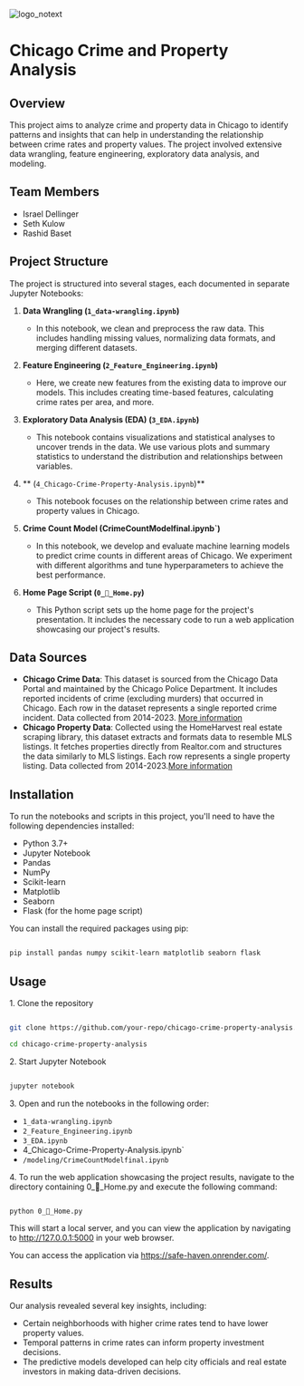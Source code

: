 ![logo_notext](https://github.com/idellinger/chicago-crime-property-analysis/assets/51415637/31d3e280-7a86-4ee3-9501-748d3991a3dc)

# Chicago Crime and Property Analysis

## Overview

This project aims to analyze crime and property data in Chicago to identify patterns and insights that can help in understanding the relationship between crime rates and property values. The project involved extensive data wrangling, feature engineering, exploratory data analysis, and modeling.

## Team Members

- Israel Dellinger
- Seth Kulow
- Rashid Baset

## Project Structure

The project is structured into several stages, each documented in separate Jupyter Notebooks:

1. **Data Wrangling (`1_data-wrangling.ipynb`)**
   - In this notebook, we clean and preprocess the raw data. This includes handling missing values, normalizing data formats, and merging different datasets.

2. **Feature Engineering (`2_Feature_Engineering.ipynb`)**
   - Here, we create new features from the existing data to improve our models. This includes creating time-based features, calculating crime rates per area, and more.

3. **Exploratory Data Analysis (EDA) (`3_EDA.ipynb`)**
   - This notebook contains visualizations and statistical analyses to uncover trends in the data. We use various plots and summary statistics to understand the distribution and relationships between variables.
  
4. ** (`4_Chicago-Crime-Property-Analysis.ipynb`)**
   - This notebook focuses on the relationship between crime rates and property values in Chicago. 

5. **Crime Count Model (CrimeCountModelfinal.ipynb`)**
   - In this notebook, we develop and evaluate machine learning models to predict crime counts in different areas of Chicago. We experiment with different algorithms and tune hyperparameters to achieve the best performance.

6. **Home Page Script (`0_🏡_Home.py`)**
   - This Python script sets up the home page for the project's presentation. It includes the necessary code to run a web application showcasing our project's results.

## Data Sources

- **Chicago Crime Data**: This dataset is sourced from the Chicago Data Portal and maintained by the Chicago Police Department. It includes reported incidents of crime (excluding murders) that occurred in Chicago. Each row in the dataset represents a single reported crime incident. Data collected from 2014-2023. [More information](https://data.cityofchicago.org/Public-Safety/Crimes-2001-to-Present/ijzp-q8t2/about_data)
- **Chicago Property Data**: Collected using the HomeHarvest real estate scraping library, this dataset extracts and formats data to resemble MLS listings. It fetches properties directly from Realtor.com and structures the data similarly to MLS listings. Each row represents a single property listing. Data collected from 2014-2023.[More information](https://github.com/Bunsly/HomeHarvest)

## Installation

To run the notebooks and scripts in this project, you'll need to have the following dependencies installed:

- Python 3.7+
- Jupyter Notebook
- Pandas
- NumPy
- Scikit-learn
- Matplotlib
- Seaborn
- Flask (for the home page script)

You can install the required packages using pip:

```sh

pip install pandas numpy scikit-learn matplotlib seaborn flask

```

## Usage

1\. Clone the repository

```sh

git clone https://github.com/your-repo/chicago-crime-property-analysis.git

cd chicago-crime-property-analysis

```

2\. Start Jupyter Notebook

```sh

jupyter notebook

```

3\. Open and run the notebooks in the following order:

- `1_data-wrangling.ipynb`
- `2_Feature_Engineering.ipynb`
- `3_EDA.ipynb`
-  4_Chicago-Crime-Property-Analysis.ipynb`
- `/modeling/CrimeCountModelfinal.ipynb`
   

4\. To run the web application showcasing the project results, navigate to the directory containing 0_🏡_Home.py and execute the following command:

```sh

python 0_🏡_Home.py

```

This will start a local server, and you can view the application by navigating to http://127.0.0.1:5000 in your web browser.

You can access the application via https://safe-haven.onrender.com/.

## Results

Our analysis revealed several key insights, including:

- Certain neighborhoods with higher crime rates tend to have lower property values.
- Temporal patterns in crime rates can inform property investment decisions.
- The predictive models developed can help city officials and real estate investors in making data-driven decisions.